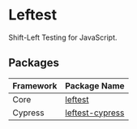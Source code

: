 # Leftest

Shift-Left Testing for JavaScript.

## Packages

| Framework | Package Name                          |
| --------- | ------------------------------------- |
| Core      | [leftest](./packages/core)            |
| Cypress   | [leftest-cypress](./packages/cypress) |
